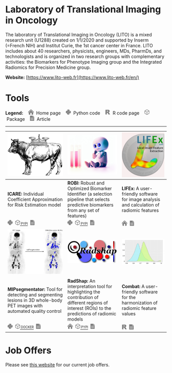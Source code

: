 # Laboratory of Translational Imaging in Oncology

The laboratory of Translational Imaging in Oncology (LITO) is a mixed research unit (U1288) created on 1/1/2020 and
supported by Inserm (=French NIH) and Institut Curie, the 1st cancer center in France. LITO includes about 40 researchers,
physicists, engineers, MDs, PharmDs, and technologists and is organized in two research groups with complementary activities:
the Biomarkers for Phenotype Imaging group and the Integrated Radiomics for Precision Medicine group.

**Website:** [https://www.lito-web.fr](https://www.lito-web.fr/en/)

# Tools

**Legend:**&nbsp;&nbsp;&nbsp;
<img src="https://raw.githubusercontent.com/LITO-Curie/.github/main/profile/icons/home.svg" height="16">
&nbsp;Home page&nbsp;&nbsp;&nbsp;
<img src="https://raw.githubusercontent.com/LITO-Curie/.github/main/profile/icons/python.svg" height="16">
&nbsp;Python code&nbsp;&nbsp;&nbsp;
<img src="https://raw.githubusercontent.com/LITO-Curie/.github/main/profile/icons/r.svg" height="16">
&nbsp;R code page&nbsp;&nbsp;&nbsp;
<img src="https://raw.githubusercontent.com/LITO-Curie/.github/main/profile/icons/package.svg" height="16">
&nbsp;Package&nbsp;&nbsp;&nbsp;
<img src="https://raw.githubusercontent.com/LITO-Curie/.github/main/profile/icons/article.svg" height="16">
&nbsp;Article

***

| [<img alt="ICARE" src="https://raw.githubusercontent.com/LITO-Curie/.github/main/profile/logos/icare_logo.png" width="200"/>](https://github.com/Lrebaud/ICARE)                                                                                                                                                                                                                                                                                                                                                                                           | [<img alt="robi" src="https://raw.githubusercontent.com/LITO-Curie/.github/main/profile/logos/robi_logo.png" width="200"/>](https://github.com/Lrebaud/robi)                                                                                                                                                                                                                                                                                                                                                                 | [<img alt="LIFEx" src="https://raw.githubusercontent.com/LITO-Curie/.github/main/profile/logos/lifex_logo.png" width="200"/>](https://www.lifexsoft.org/)                                                                                                                                                                               |
|-----------------------------------------------------------------------------------------------------------------------------------------------------------------------------------------------------------------------------------------------------------------------------------------------------------------------------------------------------------------------------------------------------------------------------------------------------------------------------------------------------------------------------------------------------------|------------------------------------------------------------------------------------------------------------------------------------------------------------------------------------------------------------------------------------------------------------------------------------------------------------------------------------------------------------------------------------------------------------------------------------------------------------------------------------------------------------------------------|-----------------------------------------------------------------------------------------------------------------------------------------------------------------------------------------------------------------------------------------------------------------------------------------------------------------------------------------|
| **ICARE:** Individual Coefficient Approximation for Risk Estimation model                                                                                                                                                                                                                                                                                                                                                                                                                                                                                 | **ROBI:** Robust and Optimized Biomarker Identifier (a selection pipeline that selects predictive biomarkers from any set of features)                                                                                                                                                                                                                                                                                                                                                                                       | **LIFEx:** A user-friendly software for image analysis and calculation of radiomic features                                                                                                                                                                                                                                             |
| [<img src="https://raw.githubusercontent.com/LITO-Curie/.github/main/profile/icons/python.svg" height="16">](https://github.com/Lrebaud/ICARE)&nbsp;&nbsp;[<img src="https://raw.githubusercontent.com/LITO-curie/.github/main/profile/icons/package.svg" height="16"><sub><sup> PYPI</sup></sub>](https://pypi.org/project/icare/)&nbsp;&nbsp;[<img src="https://raw.githubusercontent.com/LITO-Curie/.github/main/profile/icons/article.svg" height="16">](https://link.springer.com/chapter/10.1007/978-3-031-27420-6_13)&nbsp;&nbsp;                  | [<img src="https://raw.githubusercontent.com/LITO-Curie/.github/main/profile/icons/python.svg" height="16">](https://github.com/Lrebaud/robi)&nbsp;&nbsp;[<img src="https://raw.githubusercontent.com/LITO-curie/.github/main/profile/icons/package.svg" height="16"><sub><sup> PYPI</sup></sub>](https://pypi.org/project/robi/)&nbsp;&nbsp;[<img src="https://raw.githubusercontent.com/LITO-Curie/.github/main/profile/icons/article.svg" height="16">](https://doi.org/10.1101/2024.09.09.24313059)&nbsp;&nbsp;          | [<img src="https://raw.githubusercontent.com/LITO-Curie/.github/main/profile/icons/home.svg" height="16">](https://www.lifexsoft.org)&nbsp;&nbsp;[<img src="https://raw.githubusercontent.com/LITO-Curie/.github/main/profile/icons/article.svg" height="16">](https://doi.org/10.1158/0008-5472.CAN-18-0125)&nbsp;&nbsp;               |
| [<img alt="MIPsegmentator" src="https://raw.githubusercontent.com/LITO-Curie/.github/main/profile/logos/mipsegmentator_logo.jpg" width="300"/>](https://github.com/KibromBerihu/MIPsegmentatorV1)                                                                                                                                                                                                                                                                                                                                                         | [<img alt="Radshap" src="https://raw.githubusercontent.com/LITO-Curie/.github/main/profile/logos/radshap_logo.png" width="400" class="center"/>](https://github.com/ncaptier/radshap)                                                                                                                                                                                                                                                                                                                                        | [<img alt="Combat" src="https://raw.githubusercontent.com/LITO-Curie/.github/main/profile/logos/combat_logo.png" width="300" class="center"/>](https://www.lifexsoft.org/index.php/resources/texture/feature-harmonization/feature-harmonization-how-to-correct-lifex-features-for-multi-scanner-multi-protocol-or-multi-center-effect) |
|||
| **MIPsegmentator:** Tool for detecting and segmenting lesions in 3D whole-body PET images with automated quality control                                                                                                                                                                                                                                                                                                                                                                                                                                  | **RadShap:** An interpretation tool for highlighting the contribution of different regions of interest (ROIs) to the predictions of radiomic models                                                                                                                                                                                                                                                                                                                                                                          | **Combat:** A user-friendly software for the harmonization of radiomic feature values                                                                                                                                                                                                                                                   |
| [<img src="https://raw.githubusercontent.com/LITO-Curie/.github/main/profile/icons/python.svg" height="16">](https://github.com/KibromBerihu/MIPsegmentatorV1)&nbsp;&nbsp;[<img src="https://raw.githubusercontent.com/LITO-Curie/.github/main/profile/icons/package.svg" height="16"><sub><sup> DOCKER</sup></sub>](https://hub.docker.com/r/kibromberihu/mipsegmentator)&nbsp;&nbsp;[<img src="https://raw.githubusercontent.com/LITO-Curie/.github/main/profile/icons/article.svg" height="16">](https://doi.org/10.2967/jnumed.121.263501)&nbsp;&nbsp; | [<img src="https://raw.githubusercontent.com/LITO-Curie/.github/main/profile/icons/home.svg" height="16">](https://radshap.readthedocs.io/en/latest/)&nbsp;&nbsp;[<img src="https://raw.githubusercontent.com/LITO-curie/.github/main/profile/icons/package.svg" height="16"><sub><sup> PYPI</sup></sub>](https://pypi.org/project/radshap/)&nbsp;&nbsp;[<img src="https://raw.githubusercontent.com/LITO-Curie/.github/main/profile/icons/article.svg" height="16">](https://doi.org/10.2967/jnumed.124.267434)&nbsp;&nbsp; | [<img src="https://raw.githubusercontent.com/LITO-Curie/.github/main/profile/icons/r.svg" height="16">](https://forlhac.shinyapps.io/Shiny_ComBat/)&nbsp;&nbsp;[<img src="https://raw.githubusercontent.com/LITO-Curie/.github/main/profile/icons/article.svg" height="16">]( https://doi.org/10.2967/jnumed.121.262464)&nbsp;&nbsp;    |

# Job Offers

Please see [this website](https://www.lito-web.fr/en/job-offers) for our current job offers.